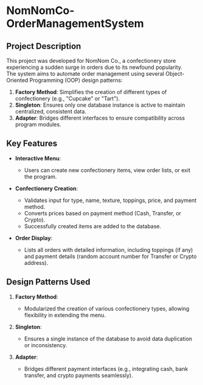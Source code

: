 # NomNomCo-OrderManagementSystem

## Project Description
This project was developed for NomNom Co., a confectionery store experiencing a sudden surge in orders due to its newfound popularity.  
The system aims to automate order management using several Object-Oriented Programming (OOP) design patterns:

1. **Factory Method**: Simplifies the creation of different types of confectionery (e.g., "Cupcake" or "Tart").
2. **Singleton**: Ensures only one database instance is active to maintain centralized, consistent data.
3. **Adapter**: Bridges different interfaces to ensure compatibility across program modules.

## Key Features
- **Interactive Menu**:
  - Users can create new confectionery items, view order lists, or exit the program.

- **Confectionery Creation**:
  - Validates input for type, name, texture, toppings, price, and payment method.
  - Converts prices based on payment method (Cash, Transfer, or Crypto).
  - Successfully created items are added to the database.

- **Order Display**:
  - Lists all orders with detailed information, including toppings (if any) and payment details (random account number for Transfer or Crypto address).

## Design Patterns Used
1. **Factory Method**:
   - Modularized the creation of various confectionery types, allowing flexibility in extending the menu.
   
2. **Singleton**:
   - Ensures a single instance of the database to avoid data duplication or inconsistency.
   
3. **Adapter**:
   - Bridges different payment interfaces (e.g., integrating cash, bank transfer, and crypto payments seamlessly).

